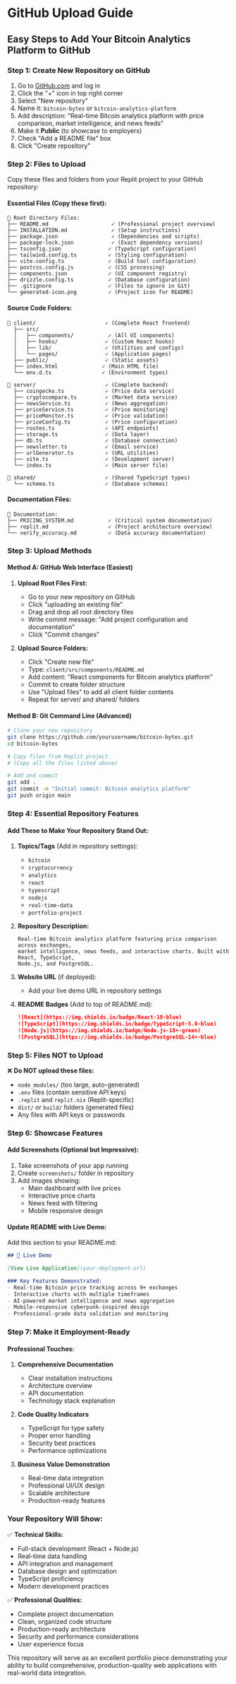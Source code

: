 # GitHub Upload Guide

## Easy Steps to Add Your Bitcoin Analytics Platform to GitHub

### Step 1: Create New Repository on GitHub

1. Go to [GitHub.com](https://github.com) and log in
2. Click the "+" icon in top right corner
3. Select "New repository"
4. Name it: `bitcoin-bytes` or `bitcoin-analytics-platform`
5. Add description: "Real-time Bitcoin analytics platform with price comparison, market intelligence, and news feeds"
6. Make it **Public** (to showcase to employers)
7. Check "Add a README file" box
8. Click "Create repository"

### Step 2: Files to Upload

Copy these files and folders from your Replit project to your GitHub repository:

#### Essential Files (Copy these first):
```
📁 Root Directory Files:
├── README.md                    ✓ (Professional project overview)
├── INSTALLATION.md              ✓ (Setup instructions)
├── package.json                 ✓ (Dependencies and scripts)
├── package-lock.json            ✓ (Exact dependency versions)
├── tsconfig.json               ✓ (TypeScript configuration)
├── tailwind.config.ts          ✓ (Styling configuration)
├── vite.config.ts              ✓ (Build tool configuration)
├── postcss.config.js           ✓ (CSS processing)
├── components.json             ✓ (UI component registry)
├── drizzle.config.ts           ✓ (Database configuration)
├── .gitignore                  ✓ (Files to ignore in Git)
└── generated-icon.png          ✓ (Project icon for README)
```

#### Source Code Folders:
```
📁 client/                      ✓ (Complete React frontend)
  ├── src/
  │   ├── components/           ✓ (All UI components)
  │   ├── hooks/               ✓ (Custom React hooks)
  │   ├── lib/                 ✓ (Utilities and configs)
  │   └── pages/               ✓ (Application pages)
  ├── public/                  ✓ (Static assets)
  ├── index.html              ✓ (Main HTML file)
  └── env.d.ts                ✓ (Environment types)

📁 server/                      ✓ (Complete backend)
  ├── coingecko.ts             ✓ (Price data service)
  ├── cryptocompare.ts         ✓ (Market data service)
  ├── newsService.ts           ✓ (News aggregation)
  ├── priceService.ts          ✓ (Price monitoring)
  ├── priceMonitor.ts          ✓ (Price validation)
  ├── priceConfig.ts           ✓ (Price configuration)
  ├── routes.ts                ✓ (API endpoints)
  ├── storage.ts               ✓ (Data layer)
  ├── db.ts                    ✓ (Database connection)
  ├── newsletter.ts            ✓ (Email service)
  ├── urlGenerator.ts          ✓ (URL utilities)
  ├── vite.ts                  ✓ (Development server)
  └── index.ts                 ✓ (Main server file)

📁 shared/                      ✓ (Shared TypeScript types)
  └── schema.ts                ✓ (Database schemas)
```

#### Documentation Files:
```
📁 Documentation:
├── PRICING_SYSTEM.md           ✓ (Critical system documentation)
├── replit.md                   ✓ (Project architecture overview)
└── verify_accuracy.md          ✓ (Data accuracy documentation)
```

### Step 3: Upload Methods

#### Method A: GitHub Web Interface (Easiest)

1. **Upload Root Files First:**
   - Go to your new repository on GitHub
   - Click "uploading an existing file"
   - Drag and drop all root directory files
   - Write commit message: "Add project configuration and documentation"
   - Click "Commit changes"

2. **Upload Source Folders:**
   - Click "Create new file"
   - Type: `client/src/components/README.md`
   - Add content: "React components for Bitcoin analytics platform"
   - Commit to create folder structure
   - Use "Upload files" to add all client folder contents
   - Repeat for server/ and shared/ folders

#### Method B: Git Command Line (Advanced)

```bash
# Clone your new repository
git clone https://github.com/yourusername/bitcoin-bytes.git
cd bitcoin-bytes

# Copy files from Replit project
# (Copy all the files listed above)

# Add and commit
git add .
git commit -m "Initial commit: Bitcoin analytics platform"
git push origin main
```

### Step 4: Essential Repository Features

#### Add These to Make Your Repository Stand Out:

1. **Topics/Tags** (Add in repository settings):
   - `bitcoin`
   - `cryptocurrency`
   - `analytics`
   - `react`
   - `typescript`
   - `nodejs`
   - `real-time-data`
   - `portfolio-project`

2. **Repository Description:**
   ```
   Real-time Bitcoin analytics platform featuring price comparison across exchanges, 
   market intelligence, news feeds, and interactive charts. Built with React, TypeScript, 
   Node.js, and PostgreSQL.
   ```

3. **Website URL** (if deployed):
   - Add your live demo URL in repository settings

4. **README Badges** (Add to top of README.md):
   ```markdown
   ![React](https://img.shields.io/badge/React-18-blue)
   ![TypeScript](https://img.shields.io/badge/TypeScript-5.0-blue)
   ![Node.js](https://img.shields.io/badge/Node.js-18+-green)
   ![PostgreSQL](https://img.shields.io/badge/PostgreSQL-14+-blue)
   ```

### Step 5: Files NOT to Upload

❌ **Do NOT upload these files:**
- `node_modules/` (too large, auto-generated)
- `.env` files (contain sensitive API keys)
- `.replit` and `replit.nix` (Replit-specific)
- `dist/` or `build/` folders (generated files)
- Any files with API keys or passwords

### Step 6: Showcase Features

#### Add Screenshots (Optional but Impressive):

1. Take screenshots of your app running
2. Create `screenshots/` folder in repository
3. Add images showing:
   - Main dashboard with live prices
   - Interactive price charts
   - News feed with filtering
   - Mobile responsive design

#### Update README with Live Demo:

Add this section to your README.md:
```markdown
## 🎯 Live Demo

[View Live Application](your-deployment-url)

### Key Features Demonstrated:
- Real-time Bitcoin price tracking across 9+ exchanges
- Interactive charts with multiple timeframes
- AI-powered market intelligence and news aggregation
- Mobile-responsive cyberpunk-inspired design
- Professional-grade data validation and monitoring
```

### Step 7: Make it Employment-Ready

#### Professional Touches:

1. **Comprehensive Documentation**
   - Clear installation instructions
   - Architecture overview
   - API documentation
   - Technology stack explanation

2. **Code Quality Indicators**
   - TypeScript for type safety
   - Proper error handling
   - Security best practices
   - Performance optimizations

3. **Business Value Demonstration**
   - Real-time data integration
   - Professional UI/UX design
   - Scalable architecture
   - Production-ready features

### Your Repository Will Show:

✅ **Technical Skills:**
- Full-stack development (React + Node.js)
- Real-time data handling
- API integration and management
- Database design and optimization
- TypeScript proficiency
- Modern development practices

✅ **Professional Qualities:**
- Complete project documentation
- Clean, organized code structure
- Production-ready architecture
- Security and performance considerations
- User experience focus

This repository will serve as an excellent portfolio piece demonstrating your ability to build comprehensive, production-quality web applications with real-world data integration.